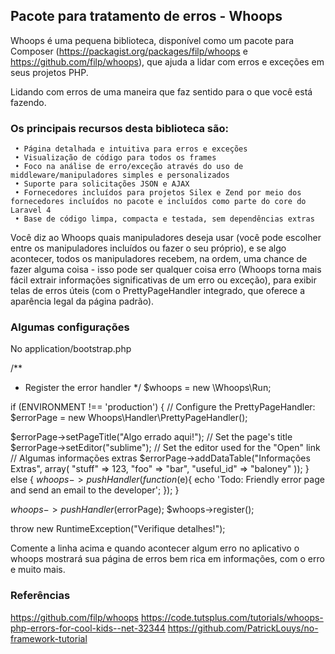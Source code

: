 ## Pacote para tratamento de erros - Whoops

Whoops é uma pequena biblioteca, disponível como um pacote para Composer (https://packagist.org/packages/filp/whoops e https://github.com/filp/whoops), que ajuda a lidar com erros e exceções em seus projetos PHP.

Lidando com erros de uma maneira que faz sentido para o que você está fazendo.

### Os principais recursos desta biblioteca são:
     • Página detalhada e intuitiva para erros e exceções
     • Visualização de código para todos os frames
     • Foco na análise de erro/exceção através do uso de middleware/manipuladores simples e personalizados
     • Suporte para solicitações JSON e AJAX
     • Fornecedores incluídos para projetos Silex e Zend por meio dos fornecedores incluídos no pacote e incluídos como parte do core do Laravel 4
     • Base de código limpa, compacta e testada, sem dependências extras

Você diz ao Whoops quais manipuladores deseja usar (você pode escolher entre os manipuladores incluídos ou fazer o seu próprio), e se algo acontecer, todos os manipuladores recebem, na ordem, uma chance de fazer alguma coisa - isso pode ser qualquer coisa erro (Whoops torna mais fácil extrair informações significativas de um erro ou exceção), para exibir telas de erros úteis (com o PrettyPageHandler integrado, que oferece a aparência legal da página padrão).

### Algumas configurações 
No application/bootstrap.php

/**
* Register the error handler
*/
$whoops = new \Whoops\Run;

if (ENVIRONMENT !== 'production') {
// Configure the PrettyPageHandler:
$errorPage = new Whoops\Handler\PrettyPageHandler();
 
$errorPage->setPageTitle("Algo errado aqui!"); // Set the page's title
$errorPage->setEditor("sublime");         // Set the editor used for the "Open" link
// Algumas informações extras
$errorPage->addDataTable("Informações Extras", array(
      "stuff"     => 123,
      "foo"       => "bar",
      "useful_id" => "baloney"
));
} else {
    $whoops->pushHandler(function($e){
        echo 'Todo: Friendly error page and send an email to the developer';
    });
}
 
$whoops->pushHandler($errorPage);
$whoops->register();
 
throw new RuntimeException("Verifique detalhes!");

Comente a linha acima e quando acontecer algum erro no aplicativo o whoops mostrará sua página de erros bem rica em informações, com o erro e muito mais.

### Referências
https://github.com/filp/whoops 
https://code.tutsplus.com/tutorials/whoops-php-errors-for-cool-kids--net-32344 
https://github.com/PatrickLouys/no-framework-tutorial
